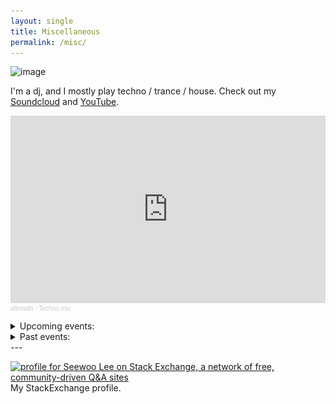 ```yaml
---
layout: single
title: Miscellaneous
permalink: /misc/
---
```


![image](../assets/setup.png)

I'm a dj, and I mostly play techno / trance / house. Check out my [Soundcloud](https://soundcloud.com/aftrmath-dj) and [YouTube](https://www.youtube.com/channel/UCv2LsKzh8sdzXeMWa99dn_A).

<iframe width="100%" height="300" scrolling="no" frameborder="no" allow="autoplay" src="https://w.soundcloud.com/player/?url=https%3A//api.soundcloud.com/playlists/1267871122&color=%23ff5500&auto_play=false&hide_related=false&show_comments=true&show_user=true&show_reposts=false&show_teaser=true&visual=true"></iframe><div style="font-size: 10px; color: #cccccc;line-break: anywhere;word-break: normal;overflow: hidden;white-space: nowrap;text-overflow: ellipsis; font-family: Interstate,Lucida Grande,Lucida Sans Unicode,Lucida Sans,Garuda,Verdana,Tahoma,sans-serif;font-weight: 100;"><a href="https://soundcloud.com/aftrmath-dj" title="aftrmath" target="_blank" style="color: #cccccc; text-decoration: none;">aftrmath</a> · <a href="https://soundcloud.com/aftrmath-dj/sets/techno-mix" title="Techno mix" target="_blank" style="color: #cccccc; text-decoration: none;">Techno mix</a></div>

<p></p>

<details>
<summary>Upcoming events:</summary>

<iframe src="https://ra.co/widget/eventlisting?dj=aftrmath" height="250" width="640" frameborder="0"></iframe>

<p align="center">
<img src="/assets/images/KLUBNACHT240511.jpeg">
</p>

</details>

<details>
<summary>Past events:</summary>

<p align="center">
<img src="/assets/images/SPACEDREAM240229.png">
</p>

<p align="center">
<img src="/assets/images/TUNNEL231117.jpg">
</p>

<p align="center">
<img src="/assets/images/SUPERB230421.jpeg">
</p>

</details>
---

<a href="https://stackexchange.com/users/8720939"><img src="https://stackexchange.com/users/flair/8720939.png" width="208" height="58" alt="profile for Seewoo Lee on Stack Exchange, a network of free, community-driven Q&amp;A sites" title="profile for Seewoo Lee on Stack Exchange, a network of free, community-driven Q&amp;A sites" style="margin-right:0.8em"></a>
My StackExchange profile.
